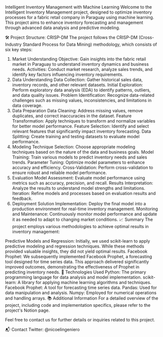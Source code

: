 Intelligent Inventory Management with Machine Learning
Welcome to the Intelligent Inventory Management project, designed to optimize inventory processes for a fabric retail company in Paraguay using machine learning. This project aims to enhance inventory forecasting and management through advanced data analysis and predictive modeling.

🛠️ Project Structure: CRISP-DM
The project follows the CRISP-DM (Cross-Industry Standard Process for Data Mining) methodology, which consists of six key steps:

1. Market Understanding
Objective: Gain insights into the fabric retail market in Paraguay to understand inventory dynamics and business needs.
Activities: Conduct market research, analyze sales trends, and identify key factors influencing inventory requirements.
2. Data Understanding
Data Collection: Gather historical sales data, inventory records, and other relevant datasets.
Initial Exploration: Perform exploratory data analysis (EDA) to identify patterns, outliers, and data quality issues.
Problem Identification: Recognize data-related challenges such as missing values, inconsistencies, and limitations in data coverage.
3. Data Preparation
Data Cleaning: Address missing values, remove duplicates, and correct inaccuracies in the dataset.
Feature Transformation: Apply techniques to transform and normalize variables for better model performance.
Feature Selection: Identify and select relevant features that significantly impact inventory forecasting.
Data Splitting: Create training and testing datasets to evaluate model performance.
4. Modeling
Technique Selection: Choose appropriate modeling techniques based on the nature of the data and business goals.
Model Training: Train various models to predict inventory needs and sales trends.
Parameter Tuning: Optimize model parameters to enhance accuracy and efficiency.
Cross-Validation: Perform cross-validation to ensure robust and reliable model performance.
5. Evaluation
Model Assessment: Evaluate model performance using metrics such as accuracy, precision, and recall.
Results Interpretation: Analyze the results to understand model strengths and limitations.
Iteration: Refine models and processes based on evaluation results and feedback.
6. Deployment
Solution Implementation: Deploy the final model into a production environment for real-time inventory management.
Monitoring and Maintenance: Continuously monitor model performance and update it as needed to adapt to changing market conditions.
📈 Summary
The project employs various methodologies to achieve optimal results in inventory management:

Predictive Models and Regression: Initially, we used scikit-learn to apply predictive modeling and regression techniques. While these methods provided valuable insights, they did not yield optimal results.
Facebook Prophet: We subsequently implemented Facebook Prophet, a forecasting tool designed for time series data. This approach delivered significantly improved outcomes, demonstrating the effectiveness of Prophet in predicting inventory needs.
🚀 Technologies Used
Python: The primary programming language for data analysis and model implementation.
scikit-learn: A library for applying machine learning algorithms and techniques.
Facebook Prophet: A tool for forecasting time series data.
Pandas: Used for data manipulation and analysis.
Numpy: Employed for numerical operations and handling arrays.
📚 Additional Information
For a detailed overview of the project, including code and implementation specifics, please refer to the project's Notion page.

Feel free to contact us for further details or inquiries related to this project.

📬 Contact
Twitter: @nicoelingeniero

